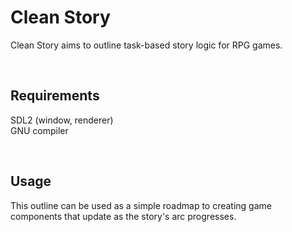 # Clean Story
Clean Story aims to outline task-based story logic for RPG games.

&nbsp;
## Requirements
SDL2 (window, renderer)  
GNU compiler    

&nbsp;
## Usage
This outline can be used as a simple roadmap to creating game components that
update as the story's arc progresses.
